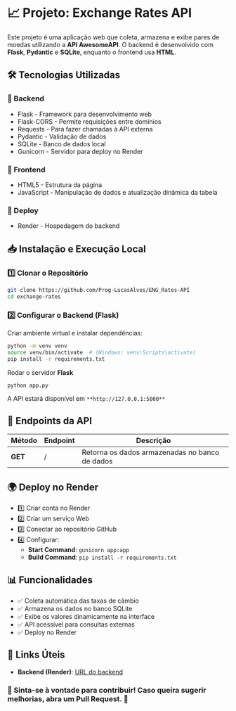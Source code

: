 # 📈 Projeto: Exchange Rates API

Este projeto é uma aplicação web que coleta, armazena e exibe pares de moedas utilizando a **API AwesomeAPI**. O backend é desenvolvido com **Flask**, **Pydantic** e **SQLite**, enquanto o frontend usa **HTML**.

## 🛠 Tecnologias Utilizadas

### 📌 Backend

- Flask - Framework para desenvolvimento web
- Flask-CORS - Permite requisições entre domínios
- Requests - Para fazer chamadas à API externa
- Pydantic - Validação de dados
- SQLite - Banco de dados local
- Gunicorn - Servidor para deploy no Render

### 🎨 Frontend

- HTML5 - Estrutura da página
- JavaScript - Manipulação de dados e atualização dinâmica da tabela

### 🚀 Deploy

- Render - Hospedagem do backend

## 📥 Instalação e Execução Local

### 1️⃣ Clonar o Repositório

```bash
git clone https://github.com/Prog-LucasAlves/ENG_Rates-API
cd exchange-rates
```

### 2️⃣ Configurar o Backend (**Flask**)

Criar ambiente virtual e instalar dependências:

```bash
python -m venv venv
source venv/bin/activate  # (Windows: venv\Scripts\activate)
pip install -r requirements.txt
```

Rodar o servidor **Flask**

```bash
python app.py
```

A API estará disponível em `**http://127.0.0.1:5000**`

## 📡 Endpoints da API

| **Método** | **Endpoint** | **Descrição** |
| ------ | -------- | --------- |
| **GET** | / | Retorna os dados armazenadas no banco de dados |

## 🌍 Deploy no Render

- 1️⃣ Criar conta no Render
- 2️⃣ Criar um serviço Web
- 3️⃣ Conectar ao repositório GitHub
- 4️⃣ Configurar:
  - **Start Command**: `gunicorn app:app`
  - **Build Command**: `pip install -r requirements.txt`

## 📊 Funcionalidades

- ✅ Coleta automática das taxas de câmbio
- ✅ Armazena os dados no banco SQLite
- ✅ Exibe os valores dinamicamente na interface
- ✅ API acessível para consultas externas
- ✅ Deploy no Render

## 🔗 Links Úteis

- **Backend (Render)**: [URL do backend](https://eng-rates-api.onrender.com/)

### 📌 Sinta-se à vontade para contribuir! Caso queira sugerir melhorias, abra um Pull Request. 🚀
